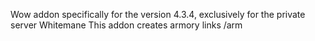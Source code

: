 Wow addon specifically for the version 4.3.4, exclusively for the private server Whitemane
This addon creates armory links
/arm